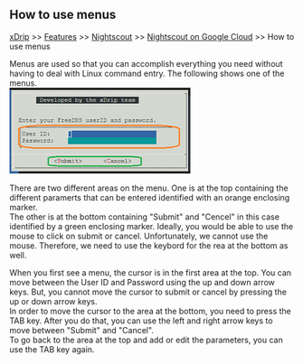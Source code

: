 ## How to use menus
[xDrip](../../README.md) >> [Features](../Features_page) >> [Nightscout](../Nightscout_page) >> [Nightscout on Google Cloud](./GoogleCloud) >> How to use menus  
  
Menus are used so that you can accomplish everything you need without having to deal with Linux command entry.  The following shows one of the menus.  
![](./images/Menus.png)  
  
There are two different areas on the menu.  One is at the top containing the different paramerts that can be entered identified with an orange enclosing marker.  
The other is at the bottom containing "Submit" and "Cencel" in this case identified by a green enclosing marker.  Ideally, you would be able to use the mouse to click on submit or cancel.  Unfortunately, we cannot use the mouse.  Therefore, we need to use the keybord for the rea at the bottom as well.  
  
When you first see a menu, the cursor is in the first area at the top.  You can move between the User ID and Password using the up and down arrow keys.  But, you cannot move the cursor to submit or cancel by pressing the up or down arrow keys.  
In order to move the cursor to the area at the bottom, you need to press the TAB key.  After you do that, you can use the left and right arrow keys to move between "Submit" and "Cancel".  
To go back to the area at the top and add or edit the parameters, you can use the TAB key again.  
  

